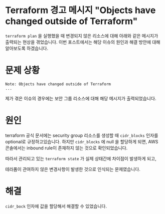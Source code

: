 # Terraform 경고 메시지 "Objects have changed outside of Terraform"

`terraform plan` 을 실행했을 때 변경되지 않은 리소스에 대해 아래와 같은 메시지가 출력되는 현상을 겪었습니다. 이번 포스트에서는 해당 이슈의 원인과 해결 방안에 대해 알아보도록 하겠습니다.
<!--more-->

# 문제 상황

```text
Note: Objects have changed outside of Terraform
...
```

제가 겪은 이슈의 경우에는 보안 그룹 리소스에 대해 해당 메시지가 출력되었습니다.

# 원인

terraform 공식 문서에는 security group 리소스를 생성할 때 `cidr_blocks` 인자를 optional로 규정하고있습니다. 하지만 `cidr_blocks` 에 null 을 할당하게 되면, AWS 콘솔에서는 inbound rule이 존재하지 않는 것으로 확인되었습니다.

따라서 관리되고 있는 `terraform state` 가 실제 상태간에 차이점이 발생하게 되고,

테라폼이 관여하지 않은 변경사항이 발생한 것으로 인식되는 문제였습니다.

# 해결

`cidr_bock` 인자에 값을 할당해서 해결할 수 있었습니다.
